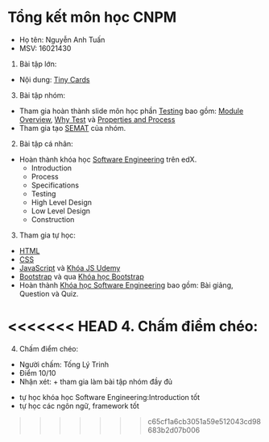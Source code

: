 # Tổng kết môn học CNPM
- Họ tên: Nguyễn Anh Tuấn
- MSV: 16021430

1. Bài tập lớn:
  * Nội dung: [Tiny Cards](https://github.com/truonganhhoang/INT2208-4-2018/tree/master/nhom-6)

3. Bài tập nhóm:
  * Tham gia hoàn thành slide môn học phần [Testing](https://github.com/truonganhhoang/SoftEng/tree/master/testing) bao gồm: [Module Overview](https://github.com/truonganhhoang/SoftEng/blob/master/testing/Module%20Overview/PITCHME.md), [Why Test](https://github.com/truonganhhoang/SoftEng/blob/master/testing/Why%20Test/PITCHME.md) và [Properties and Process](https://github.com/truonganhhoang/SoftEng/blob/master/testing/Properties%20and%20Process/PITCHME.md)
  * Tham gia tạo [SEMAT](https://docs.google.com/spreadsheets/d/1vJ7gH9Hx_F2dVueD7R3LacBb7Ey3hsvPlrwDHzHJaH0/edit?usp=sharing)  của nhóm.

2. Bài tập cá nhân:
  * Hoàn thành khóa học [Software Engineering](https://github.com/truonganhhoang/INT2208-4-2018/tree/master/NguyenAnhTuan/BT-SoftEng) trên edX.
      * Introduction
      * Process
      * Specifications
      * Testing
      * High Level Design
      * Low Level Design
      * Construction

3. Tham gia tự học:
  * [HTML](https://github.com/truonganhhoang/INT2208-4-2018/tree/master/NguyenAnhTuan/Tuhoc-HTML)
  * [CSS](https://github.com/truonganhhoang/INT2208-4-2018/tree/master/NguyenAnhTuan/Tuhoc-CSS)
  * [JavaScript](https://drive.google.com/drive/u/1/folders/1R2t_iU_119HkcvGBH_wikKZtWKSk8p1h) và [Khóa JS Udemy](https://github.com/truonganhhoang/INT2208-4-2018/tree/master/NguyenAnhTuan/Tuhoc-JS)
  * [Bootstrap](https://github.com/truonganhhoang/INT2208-4-2018/tree/master/NguyenAnhTuan/Tuhoc-Bootstrap) và qua [Khóa học Bootstrap](https://drive.google.com/drive/u/1/folders/0Bxtai1f5Fda1UThDbU5GYlJvSTQ)
  * Hoàn thành [Khóa học Software Engineering](https://github.com/truonganhhoang/INT2208-4-2018/tree/master/NguyenAnhTuan/BT-SoftEng) bao gồm: Bài giảng, Question và Quiz.

<<<<<<< HEAD
4. Chấm điểm chéo:
=======
4. Chấm điểm chéo:
- Người chấm: Tống Lý Trinh
- Điểm 10/10
- Nhận xét: + tham gia làm bài tập nhóm đầy đủ
+ tự học khóa học Software Engineering:Introduction tốt
+ tự học các ngôn ngữ, framework tốt


>>>>>>> c65cf1a6cb3051a59e512043cd98683b2d07b006
